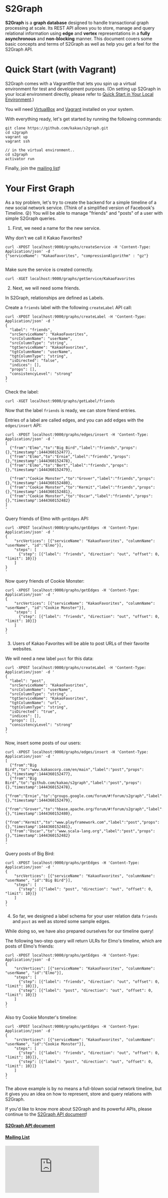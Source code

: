 
**S2Graph**
===================

**S2Graph** is a **graph database** designed to handle transactional graph processing at scale. Its REST API allows you to store, manage and query relational information using **edge** and **vertex** representations in a **fully asynchronous** and **non-blocking** manner. This document covers some basic concepts and terms of S2Graph as well as help you get a feel for the S2Graph API.

**Quick Start (with Vagrant)**
==

S2Graph comes with a Vagrantfile that lets you spin up a virtual environment for test and development purposes.
(On setting up S2Graph in your local environment directly, please refer to [Quick Start in Your Local Environment](https://steamshon.gitbooks.io/s2graph-book/content/getting_started.html).)

You will need [VirtualBox](https://www.virtualbox.org/wiki/Downloads) and [Vagrant](http://docs.ansible.com/ansible/intro_installation.html) installed on your system.

With everything ready, let's get started by running the following commands:

```
git clone https://github.com/kakao/s2graph.git
cd s2graph
vagrant up
vagrant ssh

// in the virtual environment..
cd s2graph
activator run
```

Finally, join the [mailing list](https://groups.google.com/forum/#!forum/s2graph)!


**Your First Graph**
==

As a toy problem, let's try to create the backend for a simple timeline of a new social network service. (Think of a simplified version of Facebook's Timeline. :stuck_out_tongue_winking_eye:)
You will be able to manage "friends" and "posts" of a user with simple S2Graph queries.


1. First, we need a name for the new service.

  Why don't we call it Kakao Favorites?
  ```
  curl -XPOST localhost:9000/graphs/createService -H 'Content-Type: Application/json' -d '
  {"serviceName": "KakaoFavorites", "compressionAlgorithm" : "gz"}
  '
  ```

  Make sure the service is created correctly.
  ```
  curl -XGET localhost:9000/graphs/getService/KakaoFavorites
  ```

2. Next, we will need some friends.

  In S2Graph, relationships are defined as Labels.

  Create a ```friends``` label with the following ```createLabel``` API call:
  ```
  curl -XPOST localhost:9000/graphs/createLabel -H 'Content-Type: Application/json' -d '
  {
    "label": "friends",
    "srcServiceName": "KakaoFavorites",
    "srcColumnName": "userName",
    "srcColumnType": "string",
    "tgtServiceName": "KakaoFavorites",
    "tgtColumnName": "userName",
    "tgtColumnType": "string",
    "isDirected": "false",
    "indices": [],
    "props": [],
    "consistencyLevel": "strong"
  }
  '
  ```
  Check the label:
  ```
  curl -XGET localhost:9000/graphs/getLabel/friends
  ```

  Now that the label ```friends``` is ready, we can store friend entries.

  Entries of a label are called edges, and you can add edges with the ```edges/insert``` API:
  ```
  curl -XPOST localhost:9000/graphs/edges/insert -H 'Content-Type: Application/json' -d '
  [
    {"from":"Elmo","to":"Big Bird","label":"friends","props":{},"timestamp":1444360152477},
    {"from":"Elmo","to":"Ernie","label":"friends","props":{},"timestamp":1444360152478},
    {"from":"Elmo","to":"Bert","label":"friends","props":{},"timestamp":1444360152479},

    {"from":"Cookie Monster","to":"Grover","label":"friends","props":{},"timestamp":1444360152480},
    {"from":"Cookie Monster","to":"Kermit","label":"friends","props":{},"timestamp":1444360152481},
    {"from":"Cookie Monster","to":"Oscar","label":"friends","props":{},"timestamp":1444360152482}
  ]
  '
  ```

  Query friends of Elmo with ```getEdges``` API:
  ```
  curl -XPOST localhost:9000/graphs/getEdges -H 'Content-Type: Application/json' -d '
  {
      "srcVertices": [{"serviceName": "KakaoFavorites", "columnName": "userName", "id":"Elmo"}],
      "steps": [
        {"step": [{"label": "friends", "direction": "out", "offset": 0, "limit": 10}]}
      ]
  }
  '
  ```

  Now query friends of Cookie Monster:
  ```
  curl -XPOST localhost:9000/graphs/getEdges -H 'Content-Type: Application/json' -d '
  {
      "srcVertices": [{"serviceName": "KakaoFavorites", "columnName": "userName", "id":"Cookie Monster"}],
      "steps": [
        {"step": [{"label": "friends", "direction": "out", "offset": 0, "limit": 10}]}
      ]
  }
  '
  ```

3. Users of Kakao Favorites will be able to post URLs of their favorite websites.

  We will need a new label ```post``` for this data:
  ```
  curl -XPOST localhost:9000/graphs/createLabel -H 'Content-Type: Application/json' -d '
  {
    "label": "post",
    "srcServiceName": "KakaoFavorites",
    "srcColumnName": "userName",
    "srcColumnType": "string",
    "tgtServiceName": "KakaoFavorites",
    "tgtColumnName": "url",
    "tgtColumnType": "string",
    "isDirected": "true",
    "indices": [],
    "props": [],
    "consistencyLevel": "strong"
  }
  '
  ```

  Now, insert some posts of our users:
  ```
  curl -XPOST localhost:9000/graphs/edges/insert -H 'Content-Type: Application/json' -d '
  [
    {"from":"Big Bird","to":"www.kakaocorp.com/en/main","label":"post","props":{},"timestamp":1444360152477},
    {"from":"Big Bird","to":"github.com/kakao/s2graph","label":"post","props":{},"timestamp":1444360152478},
    {"from":"Ernie","to":"groups.google.com/forum/#!forum/s2graph","label":"post","props":{},"timestamp":1444360152479},
    {"from":"Grover","to":"hbase.apache.org/forum/#!forum/s2graph","label":"post","props":{},"timestamp":1444360152480},
    {"from":"Kermit","to":"www.playframework.com","label":"post","props":{},"timestamp":1444360152481},
    {"from":"Oscar","to":"www.scala-lang.org","label":"post","props":{},"timestamp":1444360152482}
  ]
  '
  ```

  Query posts of Big Bird:
  ```
  curl -XPOST localhost:9000/graphs/getEdges -H 'Content-Type: Application/json' -d '
  {
      "srcVertices": [{"serviceName": "KakaoFavorites", "columnName": "userName", "id":"Big Bird"}],
      "steps": [
        {"step": [{"label": "post", "direction": "out", "offset": 0, "limit": 10}]}
      ]
  }
  '
  ```

4. So far, we designed a label schema for your user relation data ```friends``` and ```post``` as well as stored some sample edges.

  While doing so, we have also prepared ourselves for our timeline query!

  The following two-step query will return ULRs for Elmo's timeline, which are posts of Elmo's friends:

  ```
  curl -XPOST localhost:9000/graphs/getEdges -H 'Content-Type: Application/json' -d '
  {
      "srcVertices": [{"serviceName": "KakaoFavorites", "columnName": "userName", "id":"Elmo"}],
      "steps": [
        {"step": [{"label": "friends", "direction": "out", "offset": 0, "limit": 10}]},
        {"step": [{"label": "post", "direction": "out", "offset": 0, "limit": 10}]}
      ]
  }
  '
  ```

  Also try Cookie Monster's timeline:
  ```
  curl -XPOST localhost:9000/graphs/getEdges -H 'Content-Type: Application/json' -d '
  {
      "srcVertices": [{"serviceName": "KakaoFavorites", "columnName": "userName", "id":"Cookie Monster"}],
      "steps": [
        {"step": [{"label": "friends", "direction": "out", "offset": 0, "limit": 10}]},
        {"step": [{"label": "post", "direction": "out", "offset": 0, "limit": 10}]}
      ]
  }
  '
  ```

The above example is by no means a full-blown social network timeline, but it gives you an idea on how to represent, store and query relations with S2Graph.

If you'd like to know more about S2Graph and its powerful APIs, please continue to the [S2Graph API document](https://www.gitbook.com/book/steamshon/s2graph-book)!


#### [S2Graph API document](https://steamshon.gitbooks.io/s2graph-book/content/)

#### [Mailing List](https://groups.google.com/forum/#!forum/s2graph)

[![Analytics](https://ga-beacon.appspot.com/UA-62888350-1/s2graph/readme.md)](https://github.com/kakao/s2graph)
